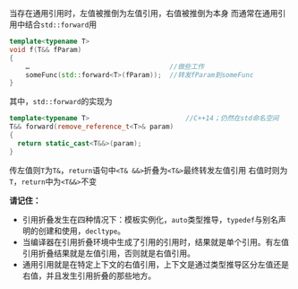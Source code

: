 当存在通用引用时，左值被推倒为左值引用，右值被推倒为本身
而通常在通用引用中结合`std::forward`用
```cpp
template<typename T>
void f(T&& fParam)
{
    …                                   //做些工作
    someFunc(std::forward<T>(fParam));  //转发fParam到someFunc
}
```
其中，`std::forward`的实现为
```cpp
template<typename T>                        //C++14；仍然在std命名空间
T&& forward(remove_reference_t<T>& param)
{
  return static_cast<T&&>(param);
}
```
传左值则`T`为`T&`，`return`语句中`<T& &&>`折叠为`<T&>`最终转发左值引用
右值时则为`T`，`return`中为`<T&&>`不变

**请记住：**

- 引用折叠发生在四种情况下：模板实例化，`auto`类型推导，`typedef`与别名声明的创建和使用，`decltype`。
- 当编译器在引用折叠环境中生成了引用的引用时，结果就是单个引用。有左值引用折叠结果就是左值引用，否则就是右值引用。
- 通用引用就是在特定上下文的右值引用，上下文是通过类型推导区分左值还是右值，并且发生引用折叠的那些地方。